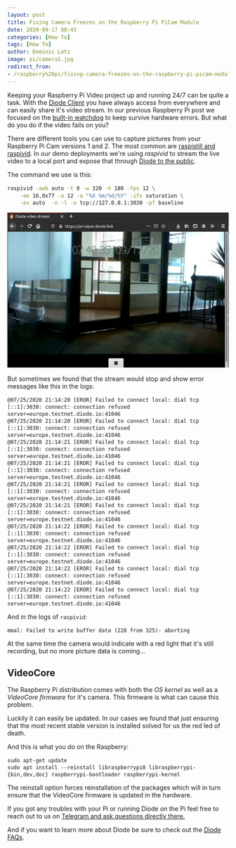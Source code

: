 ```yaml
---
layout: post
title: Fixing Camera Freezes on the Raspberry Pi PiCam Module
date: 2020-09-17 00:43
categories: [How To]
tags: [How To]
author: Dominic Letz
image: pi/camera1.jpg
redirect_from:
- /raspberry%20pi/fixing-camera-freezes-on-the-raspberry-pi-picam-module-20261/
---
```


Keeping your Raspberry Pi Video project up and running 24/7 can be quite a task. With the [Diode Client](/download/) you have always access from everywhere and can easily share it's video stream. In our previous Raspberry Pi post we focused on the [built-in watchdog](/raspberry%20pi/running-forever-with-the-raspberry-pi-hardware-watchdog-20202/) to keep survive hardware errors. But what do you do if the video fails on you?

There are different tools you can use to capture pictures from your Raspberry Pi Cam versions 1 and 2. The most common are [raspistill and raspivid](https://www.raspberrypi.org/documentation/raspbian/applications/camera.md). In our demo deployments we're using _raspivid_ to stream the live video to a local port and expose that through [Diode to the public](https://pi-taipei.diode.link/).

The command we use is this:

```bash
raspivid -awb auto -t 0 -w 320 -h 180 -fps 12 \
    -ae 16,0x77 -a 12 -a "%X %m/%d/%Y" -ifx saturation \
    -ex auto  -n -l -o tcp://127.0.0.1:3030 -pf baseline
```

![Live stream](../assets/img/blog/pi/video1.jpg)

But sometimes we found that the stream would stop and show error messages like this in the logs:

```
@07/25/2020 21:14:20 [EROR] Failed to connect local: dial tcp [::1]:3030: connect: connection refused server=europe.testnet.diode.io:41046
@07/25/2020 21:14:20 [EROR] Failed to connect local: dial tcp [::1]:3030: connect: connection refused server=europe.testnet.diode.io:41046
@07/25/2020 21:14:21 [EROR] Failed to connect local: dial tcp [::1]:3030: connect: connection refused server=europe.testnet.diode.io:41046
@07/25/2020 21:14:21 [EROR] Failed to connect local: dial tcp [::1]:3030: connect: connection refused server=europe.testnet.diode.io:41046
@07/25/2020 21:14:21 [EROR] Failed to connect local: dial tcp [::1]:3030: connect: connection refused server=europe.testnet.diode.io:41046
@07/25/2020 21:14:21 [EROR] Failed to connect local: dial tcp [::1]:3030: connect: connection refused server=europe.testnet.diode.io:41046
@07/25/2020 21:14:22 [EROR] Failed to connect local: dial tcp [::1]:3030: connect: connection refused server=europe.testnet.diode.io:41046
@07/25/2020 21:14:22 [EROR] Failed to connect local: dial tcp [::1]:3030: connect: connection refused server=europe.testnet.diode.io:41046
@07/25/2020 21:14:22 [EROR] Failed to connect local: dial tcp [::1]:3030: connect: connection refused server=europe.testnet.diode.io:41046
@07/25/2020 21:14:22 [EROR] Failed to connect local: dial tcp [::1]:3030: connect: connection refused server=europe.testnet.diode.io:41046
```

And in the logs of `raspivid`:

```
mmal: Failed to write buffer data (228 from 325)- aborting
```

At the same time the camera would indicate with a red light that it's still recording, but no more picture data is coming...


## VideoCore

The Raspberry Pi distribution comes with both the _OS kernel_ as well as a _VideoCore firmware_ for it's camera. This firmware is what can cause this problem.

Luckily it can easily be updated. In our cases we found that just ensuring that the most recent stable version is installed solved for us the red led of death.

And this is what you do on the Raspberry:

```
sudo apt-get update
sudo apt install --reinstall libraspberrypi0 libraspberrypi-{bin,dev,doc} raspberrypi-bootloader raspberrypi-kernel
```

The reinstall option forces reinstallation of the packages which will in turn ensure that the VideoCore firmware is updated in the hardware.

If you got any troubles with your Pi or running Diode on the Pi feel free to reach out to us on [Telegram and ask questions directly there.](https://t.me/diode_chain)

And if you want to learn more about Diode be sure to check out the [Diode FAQs](https://github.com/diodechain/wiki/wiki/FAQs).
